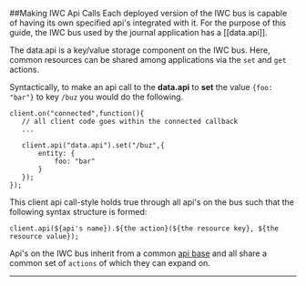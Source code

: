 ##Making IWC Api Calls
Each deployed version of the IWC bus is capable of having its own specified api's integrated with it. For the purpose of this guide, the IWC bus used by the journal application has a [[data.api]].

The data.api is a key/value storage component on the IWC bus. Here, common resources can be shared among applications via the `set` and `get` actions.

Syntactically, to make an api call to the **data.api** to **set** the value `{foo: "bar"}` to key `/buz` you would do the following.

```
client.on("connected",function(){
   // all client code goes within the connected callback
   ...

   client.api("data.api").set("/buz",{
       entity: {
           foo: "bar"
       }
   });
});
``` 
This client api call-style holds true through all api's on the bus such that the following syntax structure is formed:
```
client.api(${api's name}).${the action}(${the resource key}, ${the resource value});
```

Api's on the IWC bus inherit from a common [api base](https://github.com/ozone-development/ozp-iwc/wiki/APICommonConventions) and all share a common set of `actions` of which they can expand on.


***
